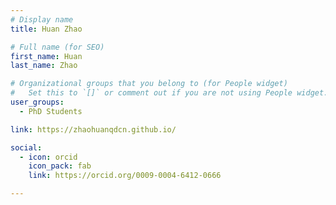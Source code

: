 ```yaml
---
# Display name
title: Huan Zhao

# Full name (for SEO)
first_name: Huan
last_name: Zhao

# Organizational groups that you belong to (for People widget)
#   Set this to `[]` or comment out if you are not using People widget.
user_groups:
  - PhD Students

link: https://zhaohuanqdcn.github.io/

social:
  - icon: orcid
    icon_pack: fab
    link: https://orcid.org/0009-0004-6412-0666

---
```

